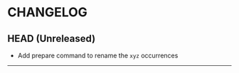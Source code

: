 CHANGELOG
=========

## HEAD (Unreleased)
* Add prepare command to rename the `xyz` occurrences

---

